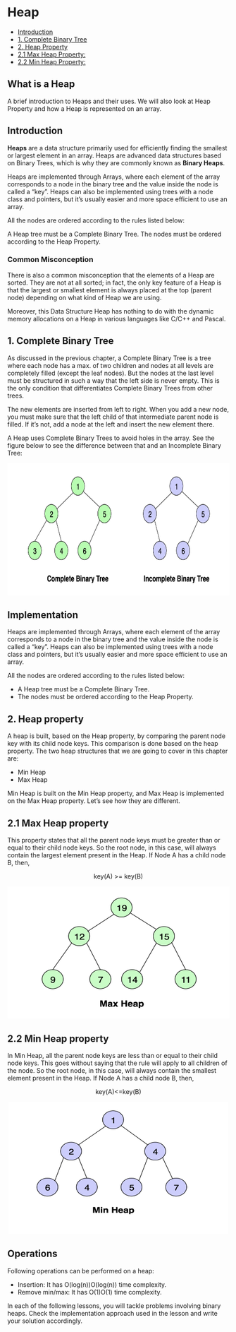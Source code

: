 # Heap
* [Introduction](#Introduction)
* [1. Complete Binary Tree](#complete-Binary-Tree)
* [2. Heap Property](#heap-property)
* [2.1 Max Heap Property:](#max-Heap-property)
* [2.2 Min Heap Property:](#min-Heap-property)
## What is a Heap
A brief introduction to Heaps and their uses. We will also look at Heap Property and how a Heap is represented on an array.
## Introduction #
**Heaps** are a data structure primarily used for efficiently finding the smallest or largest element in an array. Heaps are advanced data structures based on Binary Trees, which is why they are commonly known as **Binary Heaps**.

Heaps are implemented through Arrays, where each element of the array corresponds to a node in the binary tree and the value inside the node is called a “key”. Heaps can also be implemented using trees with a node class and pointers, but it’s usually easier and more space efficient to use an array.

All the nodes are ordered according to the rules listed below:

A Heap tree must be a Complete Binary Tree.
The nodes must be ordered according to the Heap Property.

### **Common Misconception** ###
There is also a common misconception that the elements of a Heap are sorted. They are not at all sorted; in fact, the only key feature of a Heap is that the largest or smallest element is always placed at the top (parent node) depending on what kind of Heap we are using.

Moreover, this Data Structure Heap has nothing to do with the dynamic memory allocations on a Heap in various languages like C/C++ and Pascal.


## 1. Complete Binary Tree #
As discussed in the previous chapter, a Complete Binary Tree is a tree where each node has a max. of two children and nodes at all levels are completely filled (except the leaf nodes). But the nodes at the last level must be structured in such a way that the left side is never empty. This is the only condition that differentiates Complete Binary Trees from other trees.

The new elements are inserted from left to right. When you add a new node, you must make sure that the left child of that intermediate parent node is filled. If it’s not, add a node at the left and insert the new element there.

A Heap uses Complete Binary Trees to avoid holes in the array. See the figure below to see the difference between that and an Incomplete Binary Tree:


<p align=center>
  <img width=700 height=300 src="https://github.com/ravi26067/Coding/blob/master/DS/Heap/source/completeBT.png">
</p>


## Implementation #
Heaps are implemented through Arrays, where each element of the array corresponds to a node in the binary tree and the value inside the node is called a “key”. Heaps can also be implemented using trees with a node class and pointers, but it’s usually easier and more space efficient to use an array.

All the nodes are ordered according to the rules listed below:

* A Heap tree must be a Complete Binary Tree.
* The nodes must be ordered according to the Heap Property.

## 2. Heap property #
A heap is built, based on the Heap property, by comparing the parent node key with its child node keys. This comparison is done based on the heap property. The two heap structures that we are going to cover in this chapter are:

* Min Heap
* Max Heap

Min Heap is built on the Min Heap property, and Max Heap is implemented on the Max Heap property. Let’s see how they are different.

## 2.1 Max Heap property #
This property states that all the parent node keys must be greater than or equal to their child node keys. So the root node, in this case, will always contain the largest element present in the Heap. If Node A has a child node B, then,

<p align=center>
  key(A) >= key(B)
</p>

<p align=center>
  <img width=550 height=300 src="https://github.com/ravi26067/Coding/blob/master/DS/Heap/source/maxHeap.png">
</p>

## 2.2 Min Heap property #
In Min Heap, all the parent node keys are less than or equal to their child node keys. This goes without saying that the rule will apply to all children of the node. So the root node, in this case, will always contain the smallest element present in the Heap. If Node A has a child node B, then,

<p align=center>
  key(A)<=key(B)
</p>
  
<p align=center>
  <img width=500 height=300 src="https://github.com/ravi26067/Coding/blob/master/DS/Heap/source/minnHeap.png">
</p>

## Operations #
Following operations can be performed on a heap:

* Insertion: It has O(log(n))O(log(n)) time complexity.
* Remove min/max: It has O(1)O(1) time complexity.

In each of the following lessons, you will tackle problems involving binary heaps. Check the implementation approach used in the lesson and write your solution accordingly.
